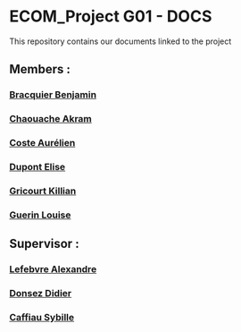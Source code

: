 # ECOM_Project G01 - DOCS

This repository contains our documents linked to the project

## Members :
### [Bracquier Benjamin](https://github.com/bracquib)
### [Chaouache Akram](https://github.com/Akramcha1)
### [Coste Aurélien](https://github.com/aureliencoste)
### [Dupont Elise](https://github.com/elisepoupette2)
### [Gricourt Killian](https://github.com/KillianGricourt) 
### [Guerin Louise](https://github.com/guerinlo)

## Supervisor :
### [Lefebvre Alexandre](https://github.com/alefebvr)
### [Donsez Didier](https://github.com/donsez)
### [Caffiau Sybille](https://github.com/SybilleCaffiau)

